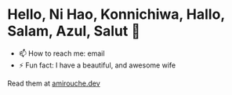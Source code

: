 # Hello, Ni Hao, Konnichiwa, Hallo, Salam, Azul, Salut 👋


- 📫 How to reach me: email
- ⚡ Fun fact: I have a beautiful, and awesome wife


Read them at [amirouche.dev](https://amirouche.dev)
